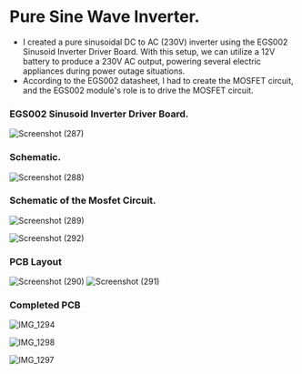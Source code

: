 # Pure Sine Wave Inverter.
- I created a pure sinusoidal DC to AC (230V) inverter using the EGS002 Sinusoid Inverter Driver Board. With this setup, we can utilize a 12V battery to produce a 230V AC output, powering several electric appliances during power outage situations.
- According to the EGS002 datasheet, I had to create the MOSFET circuit, and the EGS002 module's role is to drive the MOSFET circuit.

### EGS002 Sinusoid Inverter Driver Board.
![Screenshot (287)](https://github.com/FernandopulleNK/Pure_Sine_Wave_Inverter/assets/128304706/65582574-7294-4155-a440-fa173ad9ff0b)

### Schematic.
![Screenshot (288)](https://github.com/FernandopulleNK/Pure_Sine_Wave_Inverter/assets/128304706/a2d4a5bb-c1f1-478c-abb3-18f1f9e501f7)


### Schematic of the Mosfet Circuit.
![Screenshot (289)](https://github.com/FernandopulleNK/Pure_Sine_Wave_Inverter/assets/128304706/88fe9235-57ab-468b-b7b1-4756c5c898e4)


![Screenshot (292)](https://github.com/FernandopulleNK/Pure_Sine_Wave_Inverter/assets/128304706/0b283338-2add-499d-893b-9ac991763764)


### PCB Layout

![Screenshot (290)](https://github.com/FernandopulleNK/Pure_Sine_Wave_Inverter/assets/128304706/234e780e-a3b5-4b62-b759-0c59e6718f9b)
![Screenshot (291)](https://github.com/FernandopulleNK/Pure_Sine_Wave_Inverter/assets/128304706/7a3afdca-abae-4615-8632-1edc5f57ab4d)



### Completed PCB

![IMG_1294](https://github.com/FernandopulleNK/Pure_Sine_Wave_Inverter/assets/128304706/fd624918-80e4-4b24-8712-55957fadb466)

![IMG_1298](https://github.com/FernandopulleNK/Pure_Sine_Wave_Inverter/assets/128304706/71bf037b-cd62-493d-aab9-bc17eb087c00)

![IMG_1297](https://github.com/FernandopulleNK/Pure_Sine_Wave_Inverter/assets/128304706/32afa165-a8d2-4153-aec7-52565a385cc5)
